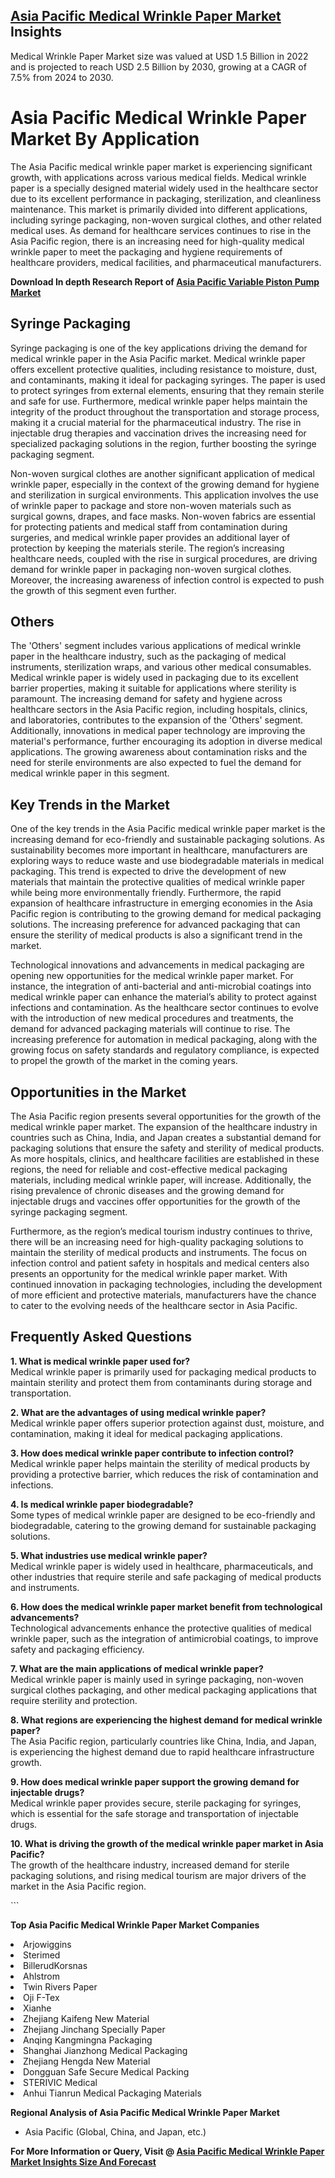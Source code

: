 <h2><a href="https://www.verifiedmarketreports.com/download-sample/?rid=429630&amp;utm_source=Github-Feb&amp;utm_medium=225" target="_blank">Asia Pacific Medical Wrinkle Paper Market</a> Insights</h2><p>Medical Wrinkle Paper Market size was valued at USD 1.5 Billion in 2022 and is projected to reach USD 2.5 Billion by 2030, growing at a CAGR of 7.5% from 2024 to 2030.</p><p><h1>Asia Pacific Medical Wrinkle Paper Market By Application</h1> <p>The Asia Pacific medical wrinkle paper market is experiencing significant growth, with applications across various medical fields. Medical wrinkle paper is a specially designed material widely used in the healthcare sector due to its excellent performance in packaging, sterilization, and cleanliness maintenance. This market is primarily divided into different applications, including syringe packaging, non-woven surgical clothes, and other related medical uses. As demand for healthcare services continues to rise in the Asia Pacific region, there is an increasing need for high-quality medical wrinkle paper to meet the packaging and hygiene requirements of healthcare providers, medical facilities, and pharmaceutical manufacturers.</p> <p><p><strong>Download In depth Research Report of <a href="https://www.verifiedmarketreports.com/download-sample/?rid=236118&amp;utm_source=Pulse-Dec&amp;utm_medium=225" target="_blank">Asia Pacific Variable Piston Pump Market</a></strong></p></p> <h2>Syringe Packaging</h2> <p>Syringe packaging is one of the key applications driving the demand for medical wrinkle paper in the Asia Pacific market. Medical wrinkle paper offers excellent protective qualities, including resistance to moisture, dust, and contaminants, making it ideal for packaging syringes. The paper is used to protect syringes from external elements, ensuring that they remain sterile and safe for use. Furthermore, medical wrinkle paper helps maintain the integrity of the product throughout the transportation and storage process, making it a crucial material for the pharmaceutical industry. The rise in injectable drug therapies and vaccination drives the increasing need for specialized packaging solutions in the region, further boosting the syringe packaging segment.</p> <p>Non-woven surgical clothes are another significant application of medical wrinkle paper, especially in the context of the growing demand for hygiene and sterilization in surgical environments. This application involves the use of wrinkle paper to package and store non-woven materials such as surgical gowns, drapes, and face masks. Non-woven fabrics are essential for protecting patients and medical staff from contamination during surgeries, and medical wrinkle paper provides an additional layer of protection by keeping the materials sterile. The region’s increasing healthcare needs, coupled with the rise in surgical procedures, are driving demand for wrinkle paper in packaging non-woven surgical clothes. Moreover, the increasing awareness of infection control is expected to push the growth of this segment even further.</p> <h2>Others</h2> <p>The 'Others' segment includes various applications of medical wrinkle paper in the healthcare industry, such as the packaging of medical instruments, sterilization wraps, and various other medical consumables. Medical wrinkle paper is widely used in packaging due to its excellent barrier properties, making it suitable for applications where sterility is paramount. The increasing demand for safety and hygiene across healthcare sectors in the Asia Pacific region, including hospitals, clinics, and laboratories, contributes to the expansion of the 'Others' segment. Additionally, innovations in medical paper technology are improving the material's performance, further encouraging its adoption in diverse medical applications. The growing awareness about contamination risks and the need for sterile environments are also expected to fuel the demand for medical wrinkle paper in this segment.</p> <h2>Key Trends in the Market</h2> <p>One of the key trends in the Asia Pacific medical wrinkle paper market is the increasing demand for eco-friendly and sustainable packaging solutions. As sustainability becomes more important in healthcare, manufacturers are exploring ways to reduce waste and use biodegradable materials in medical packaging. This trend is expected to drive the development of new materials that maintain the protective qualities of medical wrinkle paper while being more environmentally friendly. Furthermore, the rapid expansion of healthcare infrastructure in emerging economies in the Asia Pacific region is contributing to the growing demand for medical packaging solutions. The increasing preference for advanced packaging that can ensure the sterility of medical products is also a significant trend in the market.</p> <p>Technological innovations and advancements in medical packaging are opening new opportunities for the medical wrinkle paper market. For instance, the integration of anti-bacterial and anti-microbial coatings into medical wrinkle paper can enhance the material’s ability to protect against infections and contamination. As the healthcare sector continues to evolve with the introduction of new medical procedures and treatments, the demand for advanced packaging materials will continue to rise. The increasing preference for automation in medical packaging, along with the growing focus on safety standards and regulatory compliance, is expected to propel the growth of the market in the coming years.</p> <h2>Opportunities in the Market</h2> <p>The Asia Pacific region presents several opportunities for the growth of the medical wrinkle paper market. The expansion of the healthcare industry in countries such as China, India, and Japan creates a substantial demand for packaging solutions that ensure the safety and sterility of medical products. As more hospitals, clinics, and healthcare facilities are established in these regions, the need for reliable and cost-effective medical packaging materials, including medical wrinkle paper, will increase. Additionally, the rising prevalence of chronic diseases and the growing demand for injectable drugs and vaccines offer opportunities for the growth of the syringe packaging segment.</p> <p>Furthermore, as the region’s medical tourism industry continues to thrive, there will be an increasing need for high-quality packaging solutions to maintain the sterility of medical products and instruments. The focus on infection control and patient safety in hospitals and medical centers also presents an opportunity for the medical wrinkle paper market. With continued innovation in packaging technologies, including the development of more efficient and protective materials, manufacturers have the chance to cater to the evolving needs of the healthcare sector in Asia Pacific.</p> <h2>Frequently Asked Questions</h2> <p><strong>1. What is medical wrinkle paper used for?</strong><br>Medical wrinkle paper is primarily used for packaging medical products to maintain sterility and protect them from contaminants during storage and transportation.</p> <p><strong>2. What are the advantages of using medical wrinkle paper?</strong><br>Medical wrinkle paper offers superior protection against dust, moisture, and contamination, making it ideal for medical packaging applications.</p> <p><strong>3. How does medical wrinkle paper contribute to infection control?</strong><br>Medical wrinkle paper helps maintain the sterility of medical products by providing a protective barrier, which reduces the risk of contamination and infections.</p> <p><strong>4. Is medical wrinkle paper biodegradable?</strong><br>Some types of medical wrinkle paper are designed to be eco-friendly and biodegradable, catering to the growing demand for sustainable packaging solutions.</p> <p><strong>5. What industries use medical wrinkle paper?</strong><br>Medical wrinkle paper is widely used in healthcare, pharmaceuticals, and other industries that require sterile and safe packaging of medical products and instruments.</p> <p><strong>6. How does the medical wrinkle paper market benefit from technological advancements?</strong><br>Technological advancements enhance the protective qualities of medical wrinkle paper, such as the integration of antimicrobial coatings, to improve safety and packaging efficiency.</p> <p><strong>7. What are the main applications of medical wrinkle paper?</strong><br>Medical wrinkle paper is mainly used in syringe packaging, non-woven surgical clothes packaging, and other medical packaging applications that require sterility and protection.</p> <p><strong>8. What regions are experiencing the highest demand for medical wrinkle paper?</strong><br>The Asia Pacific region, particularly countries like China, India, and Japan, is experiencing the highest demand due to rapid healthcare infrastructure growth.</p> <p><strong>9. How does medical wrinkle paper support the growing demand for injectable drugs?</strong><br>Medical wrinkle paper provides secure, sterile packaging for syringes, which is essential for the safe storage and transportation of injectable drugs.</p> <p><strong>10. What is driving the growth of the medical wrinkle paper market in Asia Pacific?</strong><br>The growth of the healthcare industry, increased demand for sterile packaging solutions, and rising medical tourism are major drivers of the market in the Asia Pacific region.</p> ```</p><p><strong>Top Asia Pacific Medical Wrinkle Paper Market Companies</strong></p><div data-test-id=""><p><li>Arjowiggins</li><li> Sterimed</li><li> BillerudKorsnas</li><li> Ahlstrom</li><li> Twin Rivers Paper</li><li> Oji F-Tex</li><li> Xianhe</li><li> Zhejiang Kaifeng New Material</li><li> Zhejiang Jinchang Specially Paper</li><li> Anqing Kangmingna Packaging</li><li> Shanghai Jianzhong Medical Packaging</li><li> Zhejiang Hengda New Material</li><li> Dongguan Safe Secure Medical Packing</li><li> STERIVIC Medical</li><li> Anhui Tianrun Medical Packaging Materials</li></p><div><strong>Regional Analysis of&nbsp;Asia Pacific Medical Wrinkle Paper Market</strong></div><ul><li dir="ltr"><p dir="ltr">Asia Pacific (Global, China, and Japan, etc.)</p></li></ul><p><strong>For More Information or Query, Visit @&nbsp;</strong><strong><a href="https://www.verifiedmarketreports.com/product/medical-wrinkle-paper-market/?utm_source=Github-Feb&amp;utm_medium=225" target="_blank">Asia Pacific Medical Wrinkle Paper Market Insights Size And Forecast</a></strong></p></div><h2>&nbsp;</h2><div data-test-id="">&nbsp;</div>
